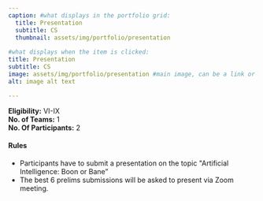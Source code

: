 ```yaml
---
caption: #what displays in the portfolio grid:
  title: Presentation
  subtitle: CS
  thumbnail: assets/img/portfolio/presentation
  
#what displays when the item is clicked:
title: Presentation
subtitle: CS
image: assets/img/portfolio/presentation #main image, can be a link or a file in assets/img/portfolio
alt: image alt text

---
```

**Eligibility:** VI-IX\
**No. of Teams:** 1\
**No. Of Participants:** 2
 
#### Rules 
- Participants have to submit a presentation on the topic "Artificial 
Intelligence: Boon or Bane” 
- The best 6 prelims submissions will be asked to present via Zoom meeting.
